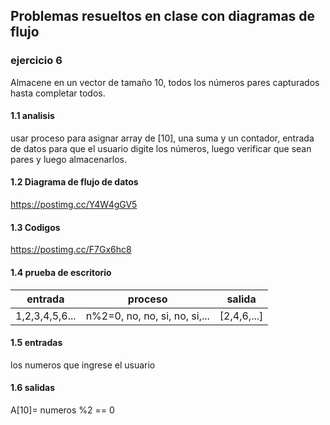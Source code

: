 ## Problemas resueltos en clase con diagramas de flujo
### ejercicio 6
Almacene en un vector de tamaño 10, todos los números pares capturados hasta completar todos.
 #### 1.1 analisis 
usar proceso para asignar array de [10], una suma y un contador, entrada de datos para que el usuario digite los números, luego verificar que sean pares y luego almacenarlos.
#### 1.2 Diagrama de flujo de datos
https://postimg.cc/Y4W4gGV5
#### 1.3 Codigos
https://postimg.cc/F7Gx6hc8
#### 1.4 prueba de escritorio
|entrada|proceso|salida|
|------------|-------------|----------|
|    1,2,3,4,5,6...        | n%2=0, no, no, si, no, si,...             |   [2,4,6,...]      |

#### 1.5 entradas
los numeros que ingrese el usuario
#### 1.6 salidas
A[10]= numeros %2 == 0
